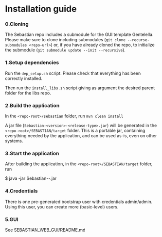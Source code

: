 # Installation guide

### 0.Cloning

The Sebastian repo includes a submodule for the GUI template Gentelella.
Please make sure to clone including submodules
(`git clone --recurse-submodules <repo-url>`) or, if you have already cloned
the repo, to initialize the submodule (`git submodule update --init --recursive`).

### 1.Setup dependencies

Run the `dep_setup.sh` script. Please check that everything has been correctly installed.

Then run the `install_libs.sh` script giving as argument the desired parent folder for the libs repo.

### 2.Build the application

In the `<repo-root>/sebastian` folder, run 
```mvn clean install```

A jar file (`Sebastian-<version>-<release-type>.jar`) will be generated in the `<repo-root>/SEBASTIAN/target` folder.
This is a portable jar, containing everything needed by the application, and can be used as-is, even on other systems.

### 3.Start the application

After building the application, in the `<repo-root>/SEBASTIAN/target` folder, run

$ java -jar Sebastian-<version>-<release-type>.jar

### 4.Credentials

There is one pre-generated bootstrap user with credentials admin/admin.
Using this user, you can create more (basic-level) users.

### 5.GUI

See SEBASTIAN_WEB_GUI/README.md
